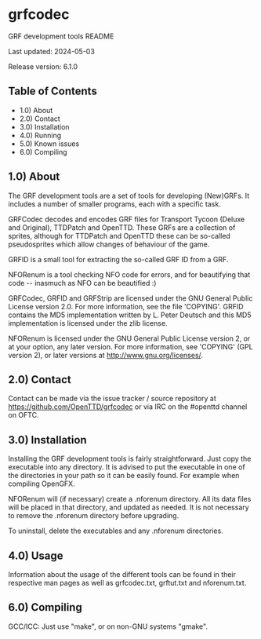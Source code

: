 # grfcodec
GRF development tools README

Last updated: 2024-05-03

Release version: 6.1.0

## Table of Contents

- 1.0) About
- 2.0) Contact
- 3.0) Installation
- 4.0) Running
- 5.0) Known issues
- 6.0) Compiling

## 1.0) About

The GRF development tools are a set of tools for developing (New)GRFs.
It includes a number of smaller programs, each with a specific task.

GRFCodec decodes and encodes GRF files for Transport Tycoon (Deluxe and
Original), TTDPatch and OpenTTD. These GRFs are a collection of sprites,
although for TTDPatch and OpenTTD these can be so-called pseudosprites
which allow changes of behaviour of the game.

GRFID is a small tool for extracting the so-called GRF ID from a GRF.

NFORenum is a tool checking NFO code for errors, and for beautifying that
code -- inasmuch as NFO can be beautified :)

GRFCodec, GRFID and GRFStrip are licensed under the
GNU General Public License version 2.0. For more information, see the
file 'COPYING'. GRFID contains the MD5 implementation written by
L. Peter Deutsch and this MD5 implementation is licensed under the
zlib license.

NFORenum is licensed under the GNU General Public License version 2, or at
your option, any later version. For more information, see 'COPYING'
(GPL version 2), or later versions at <http://www.gnu.org/licenses/>.

## 2.0) Contact

Contact can be made via the issue tracker / source repository at
https://github.com/OpenTTD/grfcodec or via IRC on the
#openttd channel on OFTC.

## 3.0) Installation

Installing the GRF development tools is fairly straightforward. Just copy
the executable into any directory. It is advised to put the executable in
one of the directories in your path so it can be easily found. For example
when compiling OpenGFX.

NFORenum will (if necessary) create a .nforenum directory. All its data files
will be placed in that directory, and updated as needed.
It is not necessary to remove the .nforenum directory before upgrading.

To uninstall, delete the executables and any .nforenum directories.

## 4.0) Usage

Information about the usage of the different tools can be found in their
respective man pages as well as grfcodec.txt, grftut.txt and nforenum.txt.

## 6.0) Compiling

GCC/ICC:
  Just use "make", or on non-GNU systems "gmake".
